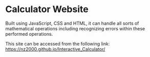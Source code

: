 # Calculator Website

Built using JavaScript, CSS and HTML, it can handle all sorts of mathematical operations including recognizing errors within these performed operations.

This site can be accessed from the following link: https://nz2000.github.io/Interactive_Calculator/
